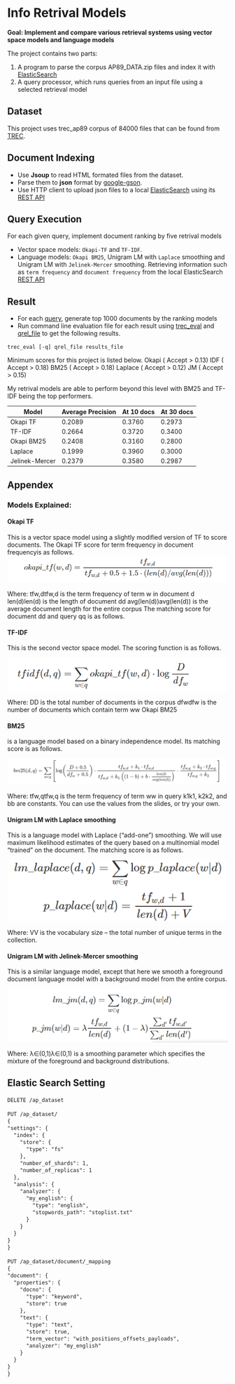# Info Retrival Models

__Goal: Implement and compare various retrieval systems using vector space models and language models__

The project contains two parts:
1. A program to parse the corpus AP89_DATA.zip files and index it with [ElasticSearch](https://www.elastic.co/products/elasticsearch) 
1. A query processor, which runs queries from an input file using a selected retrieval model

## Dataset
This project uses trec_ap89 corpus of 84000 files that can be found from [TREC](http://trec.nist.gov/data.html).

## Document Indexing
 * Use **Jsoup** to read HTML formated files from the dataset.
 * Parse them to **json** format by [google-gson](https://github.com/google/gson).
 * Use HTTP client to upload json files to a local [ElasticSearch](https://www.elastic.co/products/elasticsearch) using its [REST API](https://www.elastic.co/guide/en/elasticsearch/reference/5.2/docs.html)
  
## Query Execution
For each given query, implement document ranking by five retrival models
  * Vector space models: `Okapi-TF` and `TF-IDF`.
  * Language models: `Okapi BM25`, Unigram LM with `Laplace` smoothing and Unigram LM with `Jelinek-Mercer` smoothing.
Retrieving information such as `term frequency` and `document frequency` from the local ElasticSearch [REST API](https://www.elastic.co/guide/en/elasticsearch/reference/5.2/docs.html)




## Result
 * For each [query](query.txt.txt), generate top 1000 documents by the ranking models
 * Run command line evaluation file for each result using [trec_eval](trec_eval.txt) and [qrel_file](qrels.adhoc.51-100.AP89.txt) to get the following results.
  ```
  trec_eval [-q] qrel_file results_file
  ```

Minimum scores for this project is listed below. 
Okapi ( Accept > 0.13) 
IDF ( Accept > 0.18) 
BM25 ( Accept > 0.18) 
Laplace ( Accept > 0.12) 
JM ( Accept > 0.15)
 
My retrival models are able to perform beyond this level with BM25 and TF-IDF being the top performers.

|Model          |Average Precision|At 10 docs|At 30 docs|
| ------------- | --------------- |----------|----------|
| Okapi TF      | 0.2089          | 0.3760   | 0.2973   |
| TF-IDF        | 0.2664          | 0.3720   | 0.3400   |
| Okapi BM25    | 0.2408          | 0.3160   | 0.2800   |
| Laplace       | 0.1999          | 0.3960   | 0.3000   |
| Jelinek-Mercer| 0.2379          | 0.3580   | 0.2987   |


## Appendex
### Models Explained: 
#### Okapi TF
This is a vector space model using a slightly modified version of TF to score documents. The Okapi TF score for term frequency in document frequencyis as follows.
![image_Okapi](image/equation/okapi.png)

Where:
tfw,dtfw,d is the term frequency of term w in document d
len(d)len(d) is the length of document dd
avg(len(d))avg(len(d)) is the average document length for the entire corpus
The matching score for document dd and query qq is as follows.

#### TF-IDF
This is the second vector space model. The scoring function is as follows.

![image_tf](image/equation/tfidf.png)

Where:
DD is the total number of documents in the corpus
dfwdfw is the number of documents which contain term ww
Okapi BM25

#### BM25 
is a language model based on a binary independence model. Its matching score is as follows.

![image_bm25](image/equation/bm25.png)

Where:
tfw,qtfw,q is the term frequency of term ww in query 
k1k1, k2k2, and bb are constants. You can use the values from the slides, or try your own.

#### Unigram LM with Laplace smoothing
This is a language model with Laplace (“add-one”) smoothing. We will use maximum likelihood estimates of the query based on a multinomial model “trained” on the document. The matching score is as follows.

![image_laplace](image/equation/laplace.png)

Where:
VV is the vocabulary size – the total number of unique terms in the collection.


#### Unigram LM with Jelinek-Mercer smoothing
This is a similar language model, except that here we smooth a foreground document language model with a background model from the entire corpus.

![image_LM](image/equation/jm.png)

Where:
λ∈(0,1)λ∈(0,1) is a smoothing parameter which specifies the mixture of the foreground and background distributions.

## Elastic Search Setting 
  ```
DELETE /ap_dataset

PUT /ap_dataset/
{
  "settings": {
    "index": {
      "store": {
        "type": "fs"
      },
      "number_of_shards": 1,
      "number_of_replicas": 1
    },
    "analysis": {
      "analyzer": {
        "my_english": { 
          "type": "english",
          "stopwords_path": "stoplist.txt" 
        }
      }
    }
  }
}

PUT /ap_dataset/document/_mapping
{
  "document": {
    "properties": {
      "docno": {
        "type": "keyword",
        "store": true
      },
      "text": {
        "type": "text",
        "store": true,
        "term_vector": "with_positions_offsets_payloads",
        "analyzer": "my_english"
      }
    }
  }
}
  ```


  
